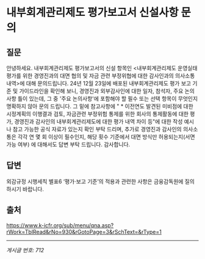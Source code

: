 # 내부회계관리제도 평가보고서 신설사항 문의

## 질문
안녕하세요.
내부회계관리제도 평가보고서의 신설 항목인 <내부회계관리제도 운영실태 평가를 위한 경영진과의 대면 협의 및 자금 관련 부정위협에 대한 감사인과의 의사소통 내역>에 대해 문의드립니다.
24년 12월 23일에 배포된 내부회계관리제도 평가 보고 기준 및 가이드라인을 확인해 보니, 경영진과 외부감사인에 대한 일자, 참석자, 주요 논의사항 틀이 있는데, 그 중 '주요 논의사항'에 포함해야 할 필수 또는 선택 항목이 무엇인지 명확하지 않아 문의 드립니다.
그 밑에 참고사항에 " * 이전연도 발견된 미비점에 대한 시정계획의 이행결과 검토, 자금관련 부정위험 통제를 위한 회사의 통제활동에 대한 평가, 경영진과 감사인의 내부회계관리제도에 대한 평가 내역 차이 등"에 대한 작성 예시나 참고 가능한 공식 자료가 있는지 확인 부탁 드리며,
추가로 경영진과 감사인의 의사소통은 각각 연 몇 회 이상이 필수인지, 해당 횟수 기준에서 대면 방식만 허용되는지(서면 가능 여부) 에 대해서도 답변 부탁 드립니다.
감사합니다.

## 답변
외감규정 시행세칙 별표6 ‘평가·보고 기준’의 적용과 관련한 사항은 금융감독원에 질의하시기 바랍니다.

## 출처
https://www.k-icfr.org/sub/menu/qna.asp?rWork=TblRead&rNo=930&rGotoPage=3&rSchText=&rType=1

---
*게시글 번호: 712*
